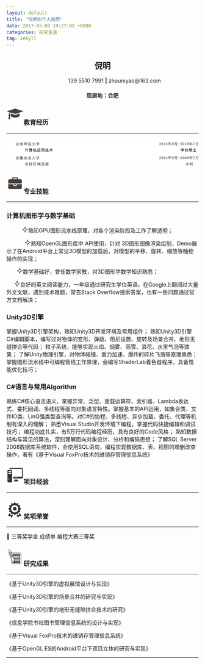 ```yaml
---
layout: default
title: "倪明的个人简历"
data: 2017-05-09 19:27:00 +0800
categories: 研究生涯
tag: Jekyll
---
```


<center><h2>倪明</h2></center>
<center>&ensp;&ensp;&ensp;&ensp;&ensp;&ensp;&ensp;&ensp;&ensp;139 5510 7991 <strong>|</strong> zhouniyao@163.com</center>
<center><h4>现居地：合肥</h4></center>

<h3><img src="/styles/images/me/education.png" alt="倪明的中文简历">教育经历</h3>

---

<img src="/styles/images/me/ch-education.png" alt="倪明的中文简历">
<h3><img src="/styles/images/me/skill.png" alt="倪明的中文简历">专业技能</h3>

---

### 计算机图形学与数学基础    
&ensp;&ensp;&ensp;&ensp;&ensp;&ensp;<img src="/styles/images/me/fuhao.png" alt="倪明中文简历">熟知GPU图形流水线原理，对各个渲染阶段及工作了解透彻； 

&ensp;&ensp;&ensp;&ensp;&ensp;&ensp;&ensp;<img src="/styles/images/me/fuhao.png" alt="倪明中文简历">熟知OpenGL图形库中 API使用，针对 3D图形图像渲染绘制，Demo展示了在Android平台上常见3D模型的加载后，对模型的平移、旋转、缩放等触控操作的实现；

&ensp;&ensp;&ensp;&ensp;<img src="/styles/images/me/fuhao.png" alt="倪明中文简历">数学基础好，曾任数学家教，对3D图形学数学知识熟悉；

&ensp;&ensp;&ensp;<img src="/styles/images/me/fuhao.png" alt="倪明中文简历">良好的英文阅读能力，一年级通过研究生学位英语。在Google上翻阅过大量外文文献，遇到技术难题，常去Stack Overflow搜索答案，也有一些问题通过官方文档解决；

### Unity3D引擎                                               
掌握Unity3D引擎架构，熟知Unity3D开发环境及常用组件；
熟知Unity3D引擎C#编辑脚本，编写过对物体的变形、弹跳、阻尼设置、旋转及场景合并、地形无缝拼合等代码；
粒子系统，能够实现火焰、烟雾、雨雪、浪花、水里气泡等效果；
了解Unity物理引擎，对物体碰撞、重力加速、爆炸的碎片飞溅等原理熟悉；
掌握图形流水线中可编程管线工作原理，会编写ShaderLab着色器程序，具备性能优化技巧；
### C#语言与常用Algorithm  
熟练C#核心语法语义，掌握异常、泛型、重载运算符、索引器、Lambda表达式、委托回调、多线程等面向对象语言特性。掌握基本的API运用，如集合类、文件IO类、LinQ强类型查询等。对C#的协程、多线程、异步加载、委托、代理等机制有深入的理解；
熟悉Visual Studio开发环境下编程，掌握代码快捷编辑和调试技巧；
编程功底扎实，有5万行代码编程经历，具有良好的Code风格；
熟知数据结构与常见的算法，深刻理解面向对象设计、分析和编码思想；
了解SQL Server 2008数据库系统软件，会使用SQL语句，编程实现数据库、表、视图的增删改查操作，著有《基于Visual FoxPro技术的进销存管理信息系统》    


<h3><img src="/styles/images/me/computer.png" alt="倪明中文简历">项目经验</h3>

---


<h3><img src="/nm_icon/honor.png" alt="我">奖项荣誉</h3>

---

	三等奖学金	成绩单	编程大赛三等奖

<h3><img src="/styles/images/me/thesis.png" alt="倪明中文简历">研究成果</h3>

---

《基于Unity3D引擎的虚拟展馆设计与实现》

《基于Unity3D引擎的场景合并的研究与实现》

《基于Unity3D引擎的地形无缝隙拼合技术的研究》

《信息学院书社图书管理信息系统的设计与实现》

《基于Visual FoxPro技术的进销存管理信息系统》

《基于OpenGL ES的Android平台下双目立体的研究与实现》



----------


